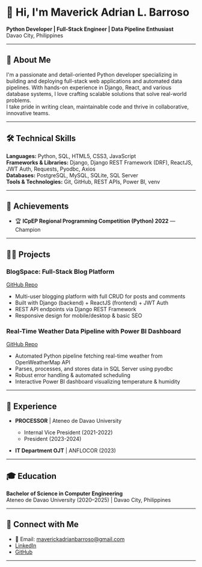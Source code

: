 # 👋 Hi, I'm Maverick Adrian L. Barroso

**Python Developer | Full-Stack Engineer | Data Pipeline Enthusiast**  
Davao City, Philippines

---

## 🚀 About Me

I'm a passionate and detail-oriented Python developer specializing in building and deploying full-stack web applications and automated data pipelines. With hands-on experience in Django, React, and various database systems, I love crafting scalable solutions that solve real-world problems.  
I take pride in writing clean, maintainable code and thrive in collaborative, innovative teams.

---

## 🛠️ Technical Skills

**Languages:** Python, SQL, HTML5, CSS3, JavaScript  
**Frameworks & Libraries:** Django, Django REST Framework (DRF), ReactJS, JWT Auth, Requests, Pyodbc, Axios  
**Databases:** PostgreSQL, MySQL, SQLite, SQL Server  
**Tools & Technologies:** Git, GitHub, REST APIs, Power BI, venv

---

## 🌟 Achievements

- 🏆 **ICpEP Regional Programming Competition (Python) 2022** — Champion

---

## 👨‍💻 Projects

### BlogSpace: Full-Stack Blog Platform
[GitHub Repo](https://github.com/juandc/blog-platform)
- Multi-user blogging platform with full CRUD for posts and comments
- Built with Django (backend) + ReactJS (frontend) + JWT Auth
- REST API endpoints via Django REST Framework
- Responsive design for mobile/desktop & basic SEO

### Real-Time Weather Data Pipeline with Power BI Dashboard  
[GitHub Repo](https://github.com/](https://github.com/aDistraction16/Real-Time-Weather-Data-Pipeline-with-Power-BI-Dashboard))
- Automated Python pipeline fetching real-time weather from OpenWeatherMap API
- Parses, processes, and stores data in SQL Server using pyodbc
- Robust error handling & automated scheduling
- Interactive Power BI dashboard visualizing temperature & humidity

---

## 💼 Experience

- **PROCESSOR** | Ateneo de Davao University  
  - Internal Vice President (2021-2022)  
  - President (2023-2024)

- **IT Department OJT** | ANFLOCOR (2023)

---

## 🎓 Education

**Bachelor of Science in Computer Engineering**  
Ateneo de Davao University (2020–2025) | Davao City, Philippines

---

## 🤝 Connect with Me

- 📧 Email: maverickadrianbarroso@gmail.com
- [LinkedIn](https://linkedin.com/in/) <!-- Add your LinkedIn username -->
- [GitHub](https://github.com/aDistraction16)

---

